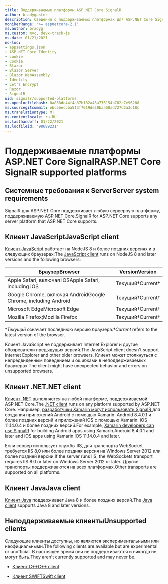 ```yaml
---
title: Поддерживаемые платформы ASP.NET Core SignalR
author: bradygaster
description: Сведения о поддерживаемых платформах для ASP.NET Core SignalR.
monikerRange: '>= aspnetcore-2.1'
ms.author: bradyg
ms.custom: mvc, devx-track-js
ms.date: 01/21/2021
no-loc:
- appsettings.json
- ASP.NET Core Identity
- cookie
- Cookie
- Blazor
- Blazor Server
- Blazor WebAssembly
- Identity
- Let's Encrypt
- Razor
- SignalR
uid: signalr/supported-platforms
ms.openlocfilehash: 0a858de44f4a87b182a43a776154b782c7e96288
ms.sourcegitcommit: ebc5beccba5f3f7619de20baa58ad727d2a3d18c
ms.translationtype: MT
ms.contentlocale: ru-RU
ms.lasthandoff: 01/22/2021
ms.locfileid: "98689231"
---
```

# <a name="aspnet-core-no-locsignalr-supported-platforms"></a><span data-ttu-id="265b2-103">Поддерживаемые платформы ASP.NET Core SignalR</span><span class="sxs-lookup"><span data-stu-id="265b2-103">ASP.NET Core SignalR supported platforms</span></span>

## <a name="server-system-requirements"></a><span data-ttu-id="265b2-104">Системные требования к  Server</span><span class="sxs-lookup"><span data-stu-id="265b2-104">Server system requirements</span></span>

<span data-ttu-id="265b2-105">SignalR для ASP.NET Core поддерживает любую серверную платформу, поддерживаемую ASP.NET Core.</span><span class="sxs-lookup"><span data-stu-id="265b2-105">SignalR for ASP.NET Core supports any server platform that ASP.NET Core supports.</span></span>

## <a name="javascript-client"></a><span data-ttu-id="265b2-106">Клиент JavaScript</span><span class="sxs-lookup"><span data-stu-id="265b2-106">JavaScript client</span></span>

<span data-ttu-id="265b2-107">[Клиент JavaScript](xref:signalr/javascript-client) работает на NodeJS 8 и более поздних версиях и в следующих браузерах:</span><span class="sxs-lookup"><span data-stu-id="265b2-107">The [JavaScript client](xref:signalr/javascript-client) runs on NodeJS 8 and later versions and the following browsers:</span></span>

| <span data-ttu-id="265b2-108">Браузер</span><span class="sxs-lookup"><span data-stu-id="265b2-108">Browser</span></span>                          | <span data-ttu-id="265b2-109">Version</span><span class="sxs-lookup"><span data-stu-id="265b2-109">Version</span></span>         |
| -------------------------------- | --------------- |
| <span data-ttu-id="265b2-110">Apple Safari, включая iOS</span><span class="sxs-lookup"><span data-stu-id="265b2-110">Apple Safari, including iOS</span></span>      | <span data-ttu-id="265b2-111">Текущий&dagger;</span><span class="sxs-lookup"><span data-stu-id="265b2-111">Current&dagger;</span></span> |
| <span data-ttu-id="265b2-112">Google Chrome, включая Android</span><span class="sxs-lookup"><span data-stu-id="265b2-112">Google Chrome, including Android</span></span> | <span data-ttu-id="265b2-113">Текущий&dagger;</span><span class="sxs-lookup"><span data-stu-id="265b2-113">Current&dagger;</span></span> |
| <span data-ttu-id="265b2-114">Microsoft Edge</span><span class="sxs-lookup"><span data-stu-id="265b2-114">Microsoft Edge</span></span>                   | <span data-ttu-id="265b2-115">Текущий&dagger;</span><span class="sxs-lookup"><span data-stu-id="265b2-115">Current&dagger;</span></span> |
| <span data-ttu-id="265b2-116">Mozilla Firefox;</span><span class="sxs-lookup"><span data-stu-id="265b2-116">Mozilla Firefox</span></span>                  | <span data-ttu-id="265b2-117">Текущий&dagger;</span><span class="sxs-lookup"><span data-stu-id="265b2-117">Current&dagger;</span></span> |

<span data-ttu-id="265b2-118">&dagger;*Текущий* означает последнюю версию браузера.</span><span class="sxs-lookup"><span data-stu-id="265b2-118">&dagger;*Current* refers to the latest version of the browser.</span></span>

<span data-ttu-id="265b2-119">Клиент JavaScript не поддерживает Internet Explorer и другие обозреватели предыдущих версий.</span><span class="sxs-lookup"><span data-stu-id="265b2-119">The JavaScript client doesn't support Internet Explorer and other older browsers.</span></span> <span data-ttu-id="265b2-120">Клиент может столкнуться с непредвиденным поведением и ошибками в неподдерживаемых браузерах.</span><span class="sxs-lookup"><span data-stu-id="265b2-120">The client might have unexpected behavior and errors on unsupported browsers.</span></span>

## <a name="net-client"></a><span data-ttu-id="265b2-121">Клиент .NET</span><span class="sxs-lookup"><span data-stu-id="265b2-121">.NET client</span></span>

<span data-ttu-id="265b2-122">[Клиент .NET](xref:signalr/dotnet-client) выполняется на любой платформе, поддерживаемой ASP.NET Core.</span><span class="sxs-lookup"><span data-stu-id="265b2-122">The [.NET client](xref:signalr/dotnet-client) runs on any platform supported by ASP.NET Core.</span></span> <span data-ttu-id="265b2-123">Например, [разработчики Xamarin могут использовать SignalR ](https://github.com/aspnet/Announcements/issues/305) для создания приложений Android с помощью Xamarin. Android 8.4.0.1 и более поздних версий и приложений iOS с помощью Xamarin. iOS 11.14.0.4 и более поздних версий.</span><span class="sxs-lookup"><span data-stu-id="265b2-123">For example, [Xamarin developers can use SignalR](https://github.com/aspnet/Announcements/issues/305) for building Android apps using Xamarin.Android 8.4.0.1 and later and iOS apps using Xamarin.iOS 11.14.0.4 and later.</span></span>

<span data-ttu-id="265b2-124">Если сервер использует службы IIS, для транспорта WebSocket требуется IIS 8,0 или более поздняя версия на Windows Server 2012 или более поздней версии.</span><span class="sxs-lookup"><span data-stu-id="265b2-124">If the server runs IIS, the WebSockets transport requires IIS 8.0 or later on Windows Server 2012 or later.</span></span> <span data-ttu-id="265b2-125">Другие транспорты поддерживаются на всех платформах.</span><span class="sxs-lookup"><span data-stu-id="265b2-125">Other transports are supported on all platforms.</span></span>

## <a name="java-client"></a><span data-ttu-id="265b2-126">Клиент Java</span><span class="sxs-lookup"><span data-stu-id="265b2-126">Java client</span></span>

<span data-ttu-id="265b2-127">[Клиент Java](xref:signalr/java-client) поддерживает Java 8 и более поздних версий.</span><span class="sxs-lookup"><span data-stu-id="265b2-127">The [Java client](xref:signalr/java-client) supports Java 8 and later versions.</span></span>

## <a name="unsupported-clients"></a><span data-ttu-id="265b2-128">Неподдерживаемые клиенты</span><span class="sxs-lookup"><span data-stu-id="265b2-128">Unsupported clients</span></span>

<span data-ttu-id="265b2-129">Следующие клиенты доступны, но являются экспериментальными или неофициальными.</span><span class="sxs-lookup"><span data-stu-id="265b2-129">The following clients are available but are experimental or unofficial.</span></span> <span data-ttu-id="265b2-130">В настоящее время они не поддерживаются и никогда не могут быть.</span><span class="sxs-lookup"><span data-stu-id="265b2-130">They aren't currently supported and may never be.</span></span>

* <span data-ttu-id="265b2-131">[Клиент C++](https://github.com/aspnet/SignalR-Client-Cpp)</span><span class="sxs-lookup"><span data-stu-id="265b2-131">[C++ client](https://github.com/aspnet/SignalR-Client-Cpp)</span></span>

* <span data-ttu-id="265b2-132">[Клиент SWIFT](https://github.com/moozzyk/SignalR-Client-Swift)</span><span class="sxs-lookup"><span data-stu-id="265b2-132">[Swift client](https://github.com/moozzyk/SignalR-Client-Swift)</span></span>
